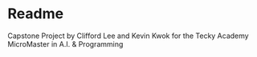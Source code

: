# Readme

Capstone Project by Clifford Lee and Kevin Kwok for the Tecky Academy MicroMaster in A.I. & Programming
